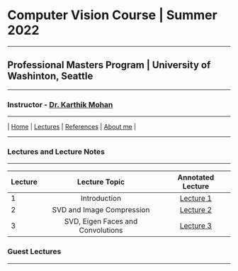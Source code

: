 # Computer Vision Course | Summer 2022 

***
 
## Professional Masters Program | University of Washinton, Seattle 

***


### Instructor - [Dr. Karthik Mohan](https://www.ece.uw.edu/people/karthik-mohan/)

***

| [Home](index.md)  | [Lectures](lectures.md)  | [References](references.md)  | [About me](karthik.md) |


***


### Lectures and Lecture Notes

***

| Lecture | Lecture Topic | Annotated Lecture |
| :--- | :----: | :---: |
| 1 | Introduction | [Lecture 1](Lectures/Lecture_1_annotated.pdf) |
| 2 | SVD and Image Compression | [Lecture 2](Lectures/Lecture_2_annotated.pdf) |
| 3 | SVD, Eigen Faces and Convolutions | [Lecture 3](Lectures/Lecture_3_annotated.pdf) |



### Guest Lectures

*** 






